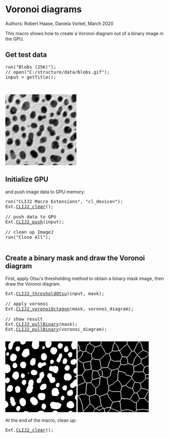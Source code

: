 

# Voronoi diagrams

Authors: Robert Haase, Daniela Vorkel, March 2020

This macro shows how to create a Voronoi 
diagram out of a binary image in the GPU.


## Get test data

<pre class="highlight">
run("Blobs (25K)");
// open("C:/structure/data/blobs.gif");
input = getTitle();


</pre>
<a href="image_1588707837849.png"><img src="image_1588707837849.png" width="224" alt="blobs.gif"/></a>

## Initialize GPU
and push image data to GPU memory:

<pre class="highlight">
run("CLIJ2 Macro Extensions", "cl_device=");
Ext.<a href="https://clij.github.io/clij2-docs/reference_clear">CLIJ2_clear</a>();

// push data to GPU
Ext.<a href="https://clij.github.io/clij2-docs/reference_push">CLIJ2_push</a>(input);

// clean up ImageJ
run("Close All");

</pre>

## Create a binary mask and draw the Voronoi diagram 
First, apply Otsu's thresholding method to obtain a 
binary mask image, then draw the Voronoi diagram.


<pre class="highlight">
Ext.<a href="https://clij.github.io/clij2-docs/reference_thresholdOtsu">CLIJ2_thresholdOtsu</a>(input, mask);

// apply voronoi
Ext.<a href="https://clij.github.io/clij2-docs/reference_voronoiOctagon">CLIJ2_voronoiOctagon</a>(mask, voronoi_diagram);

// show result
Ext.<a href="https://clij.github.io/clij2-docs/reference_pullBinary">CLIJ2_pullBinary</a>(mask);
Ext.<a href="https://clij.github.io/clij2-docs/reference_pullBinary">CLIJ2_pullBinary</a>(voronoi_diagram);

</pre>
<a href="image_1588707838158.png"><img src="image_1588707838158.png" width="224" alt="CLIJ2_thresholdOtsu_result256"/></a>
<a href="image_1588707838193.png"><img src="image_1588707838193.png" width="224" alt="CLIJ2_voronoiOctagon_result257"/></a>

At the end of the macro, clean up:

<pre class="highlight">
Ext.<a href="https://clij.github.io/clij2-docs/reference_clear">CLIJ2_clear</a>();

</pre>




